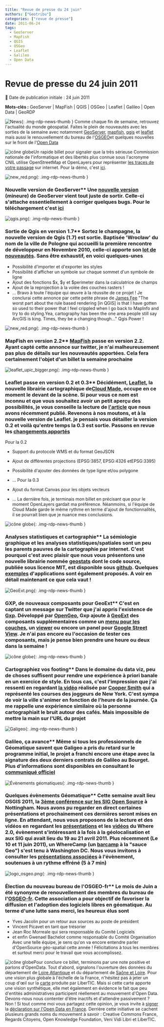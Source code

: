 ```yaml
---
title: "Revue de presse du 24 juin"
authors: ["Geotribu"]
categories: ["revue de presse"]
date: 2011-06-24
tags:
  - GeoServer
  - MapFish
  - QGIS
  - OSGeo
  - Leaflet
  - Galileo
  - Open Data
---
```


# Revue de presse du 24 juin 2011

:calendar: Date de publication initiale : 24 juin 2011

**Mots-clés :** GeoServer | MapFish | QGIS | OSGeo | Leaflet | Galileo | Open Data | GeoRDP

![News](https://cdn.geotribu.fr/img/internal/icons-rdp-news/news.png "Icône news générique"){: .img-rdp-news-thumb }
 Comme chaque fin de semaine, retrouvez l'actualité du monde géospatial. Faites le plein de nouveautés avec les sorties de la semaine avec notamment [GeoServer](#geoserver), [mapfish](#mapfish), [qgis](#qgis) et [leaflet](#leaflet) mais aussi le renouvellement du bureau de l'[OSGEO](#osgeo)et quelques nouvelles sur le front de l'[Open Data](#opendata)

 ![icône globe](https://cdn.geotribu.fr/img/internal/icons-rdp-news/world.png)Un rapide billet pour signaler que la très sérieuse Commission nationale de l'informatique et des libertés plus connue sous l'acronyme CNIL utilise OpenStreetMap et OpenLayers pour représenter [les traces de votre passage](http://www.cnil.fr/la-cnil/actu-cnil/article/article/surfer-sur-internet-ca-laisse-des-traces-faites-en-lexperience/?tx_ttnews%5BbackPid%5D=2&cHash=b3696226fd) sur internet. Pour la démo, c'est [ici](http://www.cnil.fr/vos-libertes/vos-traces/).

 ![new_red.png](http://www.geotribu.net/sites/default/files/Tuto/img/Blog/new_red.png){: .img-rdp-news-thumb }

### Nouvelle version de GeoServer** Une [nouvelle version](http://permalink.gmane.org/gmane.comp.gis.geoserver.user/28347) (mineure) de GeoServer vient tout juste de sortir. Celle-ci s'attache essentiellement à corriger quelques bugs. Pour le téléchargement c'est [ici](http://sourceforge.net/projects/geoserver/files/GeoServer/)

 ![qgis.png](https://cdn.geotribu.fr/img/logos-icones/logiciels_librairies/qgis.png){: .img-rdp-news-thumb }

### Sortie de Qgis en version 1.7** Sortez le champagne, la nouvelle version de Qgis (1.7) est sortie. Baptisée 'Wrocław' du nom de la ville de Pologne qui accueilli la première rencontre de développeur en Novembre 2010, celle-ci apporte son [lot de nouveautés](http://qgis.org/component/content/article/127-qgis-1-7-release.html). Sans être exhaustif, en voici quelques-unes

* Possibilité d'importer et d'exporter les styles
* Possibilité d'afficher un symbole sur chaque sommet d'un symbole de ligne
* Ajout des fonctions $x, $y et $perimeter dans la calculatrice de champs
* Ajout de la reprojection à la volée des couches rasters !
* ...
  Bravo à toute l'équipe qui œuvre à la réussite de ce projet ! Je conclurai cette annonce par cette petite phrase de [James Fee](http://www.spatiallyadjusted.com/2011/06/06/is-qgis-a-drop-in-replacement-for-arcview/) "The worst part about the rule based rendering [in QGIS] is that I have gotten so used to their power that I feel crippled when I go back to MapInfo and try to do styling.Yea, cartography has been the one area people still say ArcGIS is king. Times, they be a changing though…" Qgis Power !

 ![new_red.png](http://www.geotribu.net/sites/default/files/Tuto/img/Blog/new_red.png){: .img-rdp-news-thumb }

### MapFish en version 2.2** [MapFish](http://pypi.python.org/pypi/mapfish/2.2) passe en version 2.2. Ayant capté cette annonce sur twitter, je n'ai malheureusement pas plus de détails sur les nouveautés apportées. Cela fera certainement l'objet d'un billet la semaine prochaine

 ![leaflet_upic_bigger.png](https://cdn.geotribu.fr/img/logos-icones/logiciels_librairies/leaflet.png){: .img-rdp-news-thumb }

### Leaflet passe en version 0.2 et 0.3** Décidément, [Leaflet](http://leaflet.cloudmade.com/), la nouvelle librairie cartographique de[Cloud Made](http://cloudmade.com/), occupe en ce moment le devant de la scène. Si pour vous ce nom est inconnu et que vous souhaitez avoir un petit aperçu des possibilités, je vous conseille la lecture de [l'article](http://www.geotribu.net/?q=node/423) que nous avons récemment publié. Revenons à nos moutons, et à la nouvelle version de Leaflet. je pensais vous détailler la version 0.2 et voilà qu'entre temps la 0.3 est sortie. Passons en revue les [changements apportés](https://github.com/CloudMade/Leaflet/blob/master/CHANGELOG.md)

 Pour la 0.2

* Support du protocole WMS et du format GeoJSON
* Ajout de différentes projections (EPSG:3857, EPSG:4326 etEPSG:3395)
* Possibilité d'ajouter des données de type ligne et/ou polygone
* ...
  Pour la 0.3

* Ajout du format Canvas pour les objets vecteurs
* ...
  La dernière fois, je terminais mon billet en précisant que pour le moment OpenLayers gardait ma préférence. Néanmoins, si l'équipe de Cloud Made garde le même rythme en terme d'ajout de fonctionnalités, il se pourrait bien que je nuance mes conclusions.

 ![icône globe](https://cdn.geotribu.fr/img/internal/icons-rdp-news/world.png){: .img-rdp-news-thumb }

### Analyses statistiques et cartographie** La sémiologie graphique et les analyses statistiques/spatiales sont un peu les parents pauvres de la cartographie par internet. C'est pourquoi c'est avec plaisir que nous vous présentons une nouvelle librairie nommée [geostats](http://gis.stackexchange.com/questions/11106/tiny-js-discretization-library-for-choropleth-representation) dont le code source, publiée sous licence MIT, est disponible sous [github](https://github.com/simogeo/geostats). Quelques [exemples](http://www.empreinte-urbaine.eu/mapping/geostats/) d'applications sont également proposés. A voir en détail maintenant ce que cela vaut !

 ![GeoExt.png](https://cdn.geotribu.fr/img/logos-icones/logiciels_librairies/geoext.png){: .img-rdp-news-thumb }

### GXP, de nouveaux composants pour GeoExt** C'est en captant un message sur Twitter que j'ai appris l'existence de [Gxp](https://github.com/opengeo/gxp). Développé par [OpenGeo](http://opengeo.org/), Gxp ajoute à [GeoExt](http://www.geoext.org/) des composants supplémentaires comme un [menu pour les couches](http://opengeo.github.com/gxp/lib/menu/LayerMenu.html), un [viewer](http://opengeo.github.com/gxp/lib/widgets/Viewer.html) ou encore un panel pour [Google Street View](http://opengeo.github.com/gxp/lib/widgets/GoogleStreetViewPanel.html). Je n'ai pas encore eu l'occasion de tester ces composants, mais je pense bien prendre une heure ou deux dans la semaine !

 ![icône globe](https://cdn.geotribu.fr/img/internal/icons-rdp-news/world.png){: .img-rdp-news-thumb }

### Cartographiez vos footing** Dans le domaine du data viz, peu de choses suffisent pour rendre une expérience à priori banale en un exercice de style. En tous cas, c'est l'impression que j'ai ressenti en regardant [la vidéo](http://datablog.owni.fr/2011/06/20/new-york-en-courant/) réalisée par [Cooper Smith](http://cargocollective.com/coopersmith) qui a représenté les courses des joggeurs de New York. C'est sympa de voir la ville s'animer en fonction de l'heure de la journée. Ça me rappelle une expérience similaire où la personne cartographiait le bruit autour des cafés. Mais impossible de mettre la main sur l'URL du projet

 ![Galigeo](http://geotribu.net/sites/default/files/Tuto/img/Blog/galileo_logo.png){: .img-rdp-news-thumb }

### Galileo, ça avance** Même si tous les professionnels de Géomatique savent que Galigeo a pris du retard sur le programme initial, le projet a franchi encore une étape avec la signature des deux derniers contrats de Galileo au Bourget. Plus d'informations sont disponibles en consultant le [communiqué officiel](http://www.esa.int/esaCP/SEMMCA037PG_France_0.html)

 ![Évènements géomatiques](https://cdn.geotribu.fr/img/internal/icons-rdp-news/world.png){: .img-rdp-news-thumb }

### Quelques évènements Géomatique** Cette semaine avait lieu OSGIS 2011, la [3ème conférence sur les SIG Open Source](http://cgs.nottingham.ac.uk/~osgis11/os_home.html) à Nottingham. Nous avons pu regarder en direct certaines présentations et prochainement ces dernières seront mises en ligne. En attendant, nous vous proposons de la lecture et des vidéos en regardant les [présentations](http://where2conf.com/where2011/public/schedule/proceedings) et les [vidéos](http://blip.tv/oreilly-where-20-conference) du Where 2.0, évènement s'intéressant à la fois à la géolocalisation et aux SIG qui avait lieu du 19 au 21 avril 2011. Plus récemment (Le 10 et 11 juin 2011), un WhereCamp (un [barcamp](https://fr.wikipedia.org/wiki/BarCamp) à la "sauce Geo") s'est tenu à Washington DC. Nous vous invitons à consulter les [présentations associées](http://www.wherecampdc.org/2011/04/friday-ignite-spatial/) à l'évènement, soutenues à un rythme effréné (5 à 7 min)

 ![logo_osgeo.png](https://cdn.geotribu.fr/img/logos-icones/entreprises_association/osgeo.png){: .img-rdp-news-thumb }

### Élection du nouveau bureau de l'OSGEO-fr** Le mois de Juin a été synonyme de renouvellement des membres du bureau de l'[OSGEO-fr](http://osgeo.asso.fr/). Cette association a pour objectif de favoriser la diffusion et l'adoption des logiciels libres en géomatique. Au terme d'une lutte sans merci, les heureux élus sont

* Yves Jacolin pour un retour aux sources au poste de président
* Vincent Picavet en tant que trésorier
* Jean Roc Morreale qui sera responsable du Comité Logiciels
* et enfin Gwenael Bachelot comme responsable du Comité Organisation
  Avec une telle équipe, je sens qu'on va encore entendre parler d'OpenSource géo-spatial cette année ! Félicitations à tous les membres et surtout merci pour le travail que vous accomplissez.

 ![icône globe](https://cdn.geotribu.fr/img/internal/icons-rdp-news/world.png)Pour conclure ce billet, terminons par une note positive et parlons d'OpenData. Tout d'abord, signalons l'ouverture des données du département de [Loire Atlantique](http://www.loire-atlantique.fr/jcms/cg_143631/ouverture-des-donnees-publiques-numeriques) et du département de [Saône et Loire](http://www.epsiplatform.eu/news/news/saone_et_loire_goes_open_data). Pour une vision plus globale à l'échelle de la France, n'hésitez pas à jeter un coup d'œil sur la [carte](http://www.flickr.com/photos/46243777@N07/5845821260/) produite par LiberTIC. Mais si cette carte apporte une vision synthétique, elle met également en évidence le fait que peu d'entités administratives participent réellement au mouvement d'Open Data. Devons-nous nous contenter d'être inactifs et d'attendre passivement ? Non ! Si tout comme moi vous partagez cette opinion, je vous invite à [signer](http://www.donneeslibres.info/signez) la [déclaration sur l'Open Data en France](http://www.donneeslibres.info/). Derrière cette initiative se cachent plusieurs grands noms du mouvement à savoir : Creative Commons France, Regards Citoyens, Open Knowledge Foundation, Veni Vidi Libri et LiberTIC.
